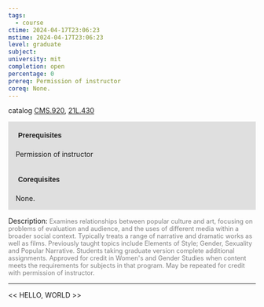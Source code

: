 ```yaml
---
tags:
  - course
ctime: 2024-04-17T23:06:23
mstime: 2024-04-17T23:06:23
level: graduate
subject: 
university: mit
completion: open
percentage: 0
prereq: Permission of instructor
coreq: None.
---
```


catalog [CMS.920](http://student.mit.edu/catalog/mCMSa.html#CMS.920), [21L.430](http://student.mit.edu/catalog/m21La.html#21L.430)

<span style="display: block; padding: 15px; background-color: rgb(100, 100, 100, 0.2);"><font id="m_prereq125_0" style="display: block; font-family: Arial, sans-serif; font-weight: bold; padding: 5px">Prerequisites</font><br><span id="prereq125_0">Permission of instructor</span></span>
<span style="display: block; padding: 15px; background-color: rgb(100, 100, 100, 0.2);"><font id="m_coreq125_0" style="display: block; font-family: Arial, sans-serif; font-weight: bold; padding: 5px">Corequisites</font><br><span id="coreq125_0">None.</span></span>

<font style="">Description:</font>
<font style="color: grey; font-size: 0.8rem;">Examines relationships between popular culture and art, focusing on problems of evaluation and audience, and the uses of different media within a broader social context. Typically treats a range of narrative and dramatic works as well as films. Previously taught topics include Elements of Style; Gender, Sexuality and Popular Narrative. Students taking graduate version complete additional assignments. Approved for credit in Women's and Gender Studies when content meets the requirements for subjects in that program. May be repeated for credit with permission of instructor.</font>



---

<< HELLO, WORLD >>
